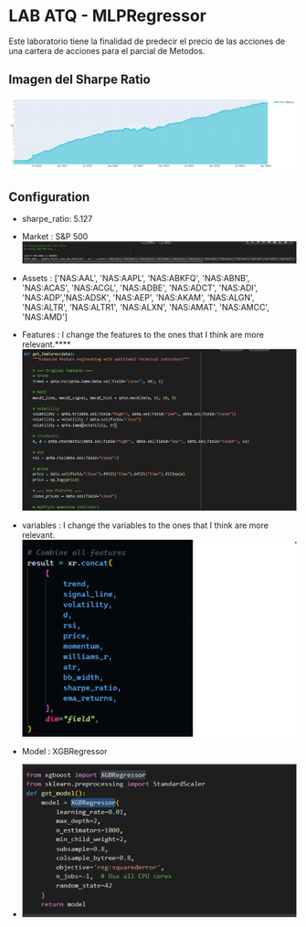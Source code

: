 # LAB ATQ - MLPRegressor

Este laboratorio tiene la finalidad de predecir el precio de las acciones de una cartera de acciones para el parcial de Metodos.

## Imagen del Sharpe Ratio

![alt text](image-1.png)

## Configuration

- sharpe_ratio: 5.127

- Market : S&P 500
  ![alt text](image-2.png)

- Assets : ['NAS:AAL', 'NAS:AAPL', 'NAS:ABKFQ', 'NAS:ABNB', 'NAS:ACAS', 'NAS:ACGL', 'NAS:ADBE', 'NAS:ADCT', 'NAS:ADI', 'NAS:ADP','NAS:ADSK', 'NAS:AEP', 'NAS:AKAM', 'NAS:ALGN', 'NAS:ALTR', 'NAS:ALTR1', 'NAS:ALXN', 'NAS:AMAT', 'NAS:AMCC', 'NAS:AMD']
  
- Features : I change the features to the ones that I think are more relevant.****
  ![alt text](image-3.png)
- variables : I change the variables to the ones that I think are more relevant.
  ![alt text](variables-image.png)

- Model : XGBRegressor
- 
  ![alt text](image-4.png)
